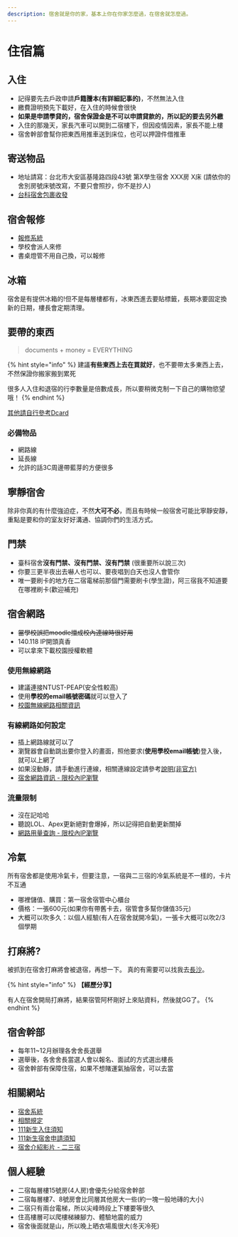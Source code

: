 ```yaml
---
description: 宿舍就是你的家，基本上你在你家怎麼過，在宿舍就怎麼過。
---
```


# 住宿篇

## 入住

* 記得要先去戶政申請**戶籍謄本(有詳細記事的)**，不然無法入住
* 繳費證明預先下載好，在入住的時候會很快
* **如果是申請學貸的，宿舍保證金是不可以申請貸款的，所以記的要去另外繳**
* 入住的那幾天，家長汽車可以開到二宿樓下，但因疫情因素，家長不能上樓
* 宿舍幹部會幫你把東西用推車送到床位，也可以押證件借推車

## 寄送物品

* 地址請寫：台北市大安區基隆路四段43號 第X學生宿舍 XXX房 X床 (請依你的舍別房號床號改寫，不要只會照抄，你不是抄人)
* [台科宿舍包裹收發](https://docs.google.com/spreadsheets/d/1RgAEnYjlW0nh5r2s-H2\_OwS2Xx\_pHJs4bzXL2RSDwuw/edit#gid=532170578)

## 宿舍報修

* [報修系統](https://docs.google.com/forms/d/e/1FAIpQLSftf0dDG90ji0DXqs70DNo9gbxaWCZXyXa-IBEvv-5Ayz8n6A/viewform)
* 學校會派人來修
* 書桌燈管不用自己換，可以報修

## 冰箱

宿舍是有提供冰箱的!但不是每層樓都有，冰東西進去要貼標籤，長期冰要固定換新的日期，樓長會定期清理。

## 要帶的東西

> documents + money = EVERYTHING

{% hint style="info" %}
建議**有些東西上去在買就好**，也不要帶太多東西上去，不然保證你搬家搬到累死

很多人入住和退宿的行李數量是倍數成長，所以要稍微克制一下自己的購物慾望哦！
{% endhint %}

[其他請自行參考Dcard](https://www.dcard.tw/f/freshman/p/239332116)

### 必備物品

* 網路線
* 延長線
* 允許的話3C周邊帶藍芽的方便很多

## 寧靜宿舍

除非你真的有什麼強迫症，不然**大可不必**，而且有時候一般宿舍可能比寧靜安靜，重點是要和你的室友好好溝通、協調你們的生活方式。

## 門禁

* 臺科宿舍**沒有門禁、沒有門禁、沒有門禁** (很重要所以說三次)
* 你要三更半夜出去嚇人也可以、要夜唱到白天也沒人會管你
* 唯一要刷卡的地方在二宿電梯前那個門需要刷卡(學生證)，阿三宿我不知道要在哪裡刷卡(歡迎補充)

## 宿舍網路

* ~~當學校誤把moodle擋成校內連線時很好用~~
* 140.118 IP開頭真香
* 可以拿來下載校園授權軟體

### 使用無線網路

* 建議連接NTUST-PEAP(安全性較高)
* 使用**學校的email帳號密碼**就可以登入了
* [校園無線網路相關資訊](https://www.cc.ntust.edu.tw/p/412-1050-8357.php?Lang=zh-tw)

### 有線網路如何設定

* 插上網路線就可以了
* 瀏覽器會自動跳出要你登入的畫面，照他要求(**使用學校email帳號**)登入後，就可以上網了
* 如果沒動靜，請手動進行連線，相關連線設定請參考[說明(非官方)](https://reurl.cc/3YXRRR)
* [宿舍網路資訊 - 限校內IP瀏覽](https://dorm.ntust.edu.tw/)

### 流量限制

* 沒在記哈哈
* 聽說LOL、Apex更新絕對會爆掉，所以記得把自動更新關掉
* [網路用量查詢 - 限校內IP瀏覽](https://network.ntust.edu.tw/)

## 冷氣

所有宿舍都是使用冷氣卡，但要注意，一宿與二三宿的冷氣系統是不一樣的，卡片不互通

* 哪裡儲值、購買：第一宿舍宿管中心櫃台
* 價格：一張600元(如果你有帶舊卡去，宿管會多幫你儲值35元)
* 大概可以吹多久：以個人經驗(有人在宿舍就開冷氣)，一張卡大概可以吹2/3個學期

## 打麻將?

被抓到在宿舍打麻將會被退宿，再想一下。 真的有需要可以找我去[長沙](https://goo.gl/maps/sqJ1uJ6M2n9QCSDc9)。&#x20;

{% hint style="info" %}
**【經歷分享】**

&#x20;有人在宿舍開局打麻將，結果宿管阿杯剛好上來貼資料，然後就GG了。
{% endhint %}

## 宿舍幹部

* 每年11\~12月辦理各舍舍長選舉
* 選舉後，各舍舍長當選人會以報名、面試的方式選出樓長
* 宿舍幹部有保障住宿，如果不想賭運氣抽宿舍，可以去當

## 相關網站

* [宿舍系統](https://sa.ntust.edu.tw/Dorm/)
* [相關規定](https://student.ntust.edu.tw/p/412-1053-8395.php?Lang=zh-tw)
* [111新生入住須知](https://student.ntust.edu.tw/p/406-1053-103768,r1436.php?Lang=zh-tw)
* [111新生宿舍申請須知](https://student.ntust.edu.tw/p/406-1053-103662,r1436.php?Lang=zh-tw)
* [宿舍介紹影片 - 二三宿](https://youtu.be/kTR4vX3KBHs)

## 個人經驗

* 二宿每層樓15號房(4人房)會優先分給宿舍幹部
* 二宿每層樓7、8號房會比同層其他房大一些(約一塊一般地磚的大小)
* 二宿只有兩台電梯，所以尖峰時段上下樓要等很久
* 住高樓層可以爬樓梯練腳力、體驗地震的威力
* 宿舍後面就是山，所以晚上晒衣場風很大(冬天冷死)
